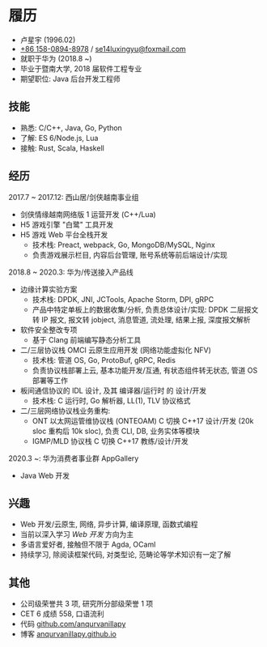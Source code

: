 # 履历

- 卢星宇 (1996.02)
- [+86 158-0894-8978](tel:+8615808948978)
/ [se14luxingyu@foxmail.com](mailto:se14luxingyu@foxmail.com)
- 就职于华为 (2018.8 ~)
- 毕业于暨南大学, 2018 届软件工程专业
- 期望职位: Java 后台开发工程师

## 技能

- 熟悉: C/C++, Java, Go, Python
- 了解: ES 6/Node.js, Lua
- 接触: Rust, Scala, Haskell

## 经历

2017.7 ~ 2017.12: 西山居/剑侠越南事业组

- 剑侠情缘越南网络版 1 运营开发 (C++/Lua)
- H5 游戏引擎 "白鹭" 工具开发
- H5 游戏 Web 平台全栈开发
    + 技术栈: Preact, webpack, Go, MongoDB/MySQL, Nginx
    + 负责游戏展示栏目, 内容后台管理, 账号系统等前后端设计/实现

2018.8 ~ 2020.3: 华为/传送接入产品线

- 边缘计算实验方案
    + 技术栈: DPDK, JNI, JCTools, Apache Storm, DPI, gRPC
    + 产品中特定单板上的数据收集/分析, 负责总体设计/实现: DPDK 二层报文转 IP 报文, 报文转
    jobject, 消息管道, 流处理, 结果上报, 深度报文解析
- 软件安全整改专项
    + 基于 Clang 前端编写静态分析工具
- 二/三层协议栈 OMCI 云原生应用开发 (网络功能虚拟化 NFV)
    + 技术栈: 管道 OS, Go, ProtoBuf, gRPC, Redis
    + 负责协议栈部署上云, 基本功能开发/互通, 有状态组件转无状态, 管道 OS 部署等工作
- 板间通信协议的 IDL 设计, 及其 编译器/运行时 的 设计/开发
    + 技术栈: C 运行时, Go 解析器, LL(1), TLV 协议格式
- 二/三层网络协议栈业务重构:
    + ONT 以太网运管维协议栈 (ONTEOAM) C 切换 C++17 设计/开发 (20k sloc 重构后 10k
    sloc), 负责 CLI, DB, 业务实体等模块
    + IGMP/MLD 协议栈 C 切换 C++17 教练/设计/开发

2020.3 ~: 华为消费者事业群 AppGallery

- Java Web 开发

## 兴趣

- Web 开发/云原生, 网络, 异步计算, 编译原理, 函数式编程
- 当前以深入学习 *Web 开发* 方向为主
- 多语言爱好者, 接触但不限于 Agda, OCaml
- 持续学习, 除阅读框架代码, 对类型论, 范畴论等学术知识有一定了解

## 其他

- 公司级荣誉共 3 项, 研究所分部级荣誉 1 项
- CET 6 成绩 558, 口语流利
- 代码 [github.com/anqurvanillapy](https://github.com/anqurvanillapy)
- 博客 [anqurvanillapy.github.io](https://anqurvanillapy.github.io)
